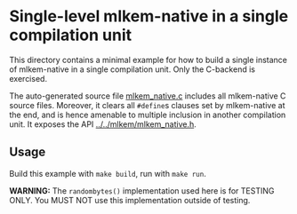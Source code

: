 [//]: # (SPDX-License-Identifier: CC-BY-4.0)

# Single-level mlkem-native in a single compilation unit

This directory contains a minimal example for how to build a single instance of mlkem-native in a single compilation
unit. Only the C-backend is exercised.

The auto-generated source file [mlkem_native.c](mlkem/mlkem_native.c) includes all mlkem-native C source
files. Moreover, it clears all `#define`s clauses set by mlkem-native at the end, and is hence amenable to multiple
inclusion in another compilation unit. It exposes the API [../../mlkem/mlkem_native.h](mlkem/mlkem_native.h).

## Usage

Build this example with `make build`, run with `make run`.

**WARNING:** The `randombytes()` implementation used here is for TESTING ONLY. You MUST NOT use this implementation
outside of testing.
